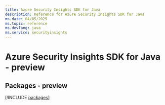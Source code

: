 ```yaml
---
title: Azure Security Insights SDK for Java
description: Reference for Azure Security Insights SDK for Java
ms.date: 04/05/2025
ms.topic: reference
ms.devlang: java
ms.service: securityinsights
---
```

# Azure Security Insights SDK for Java - preview
## Packages - preview
[!INCLUDE [packages](security-insights-index.md)]